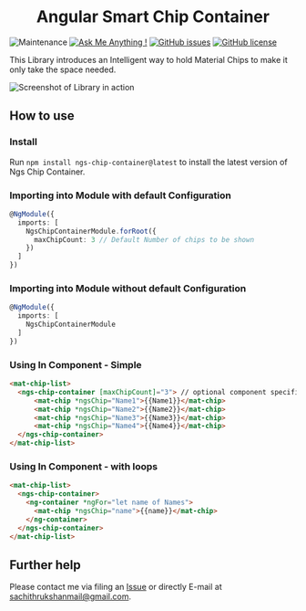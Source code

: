 # <div align="center"> Angular Smart Chip Container </div>

![Maintenance](https://img.shields.io/badge/Maintained%3F-yes-green.svg)
[![Ask Me Anything !](https://img.shields.io/badge/Ask%20me-anything-1abc9c.svg)](https://GitHub.com/srukshan98)
[![GitHub issues](https://img.shields.io/github/issues/srukshan98/SmartChipContainer)](https://github.com/srukshan98/SmartChipContainer/issues)
[![GitHub license](https://img.shields.io/github/license/srukshan98/SmartChipContainer)](https://github.com/srukshan98/SmartChipContainer)
 

This Library introduces an Intelligent way to hold Material Chips to make it only take the space needed.

![Screenshot of Library in action](https://i.imgur.com/uZdbgNd.png)

## How to use

### Install

Run `npm install ngs-chip-container@latest` to install the latest version of Ngs Chip Container.

### Importing into Module with default Configuration

```typescript
@NgModule({
  imports: [
    NgsChipContainerModule.forRoot({
      maxChipCount: 3 // Default Number of chips to be shown
    })
  ]
})
```

### Importing into Module without default Configuration

```typescript
@NgModule({
  imports: [
    NgsChipContainerModule
  ]
})
```

### Using In Component - Simple

```html
<mat-chip-list>
  <ngs-chip-container [maxChipCount]="3"> // optional component specific configuration
      <mat-chip *ngsChip="Name1">{{Name1}}</mat-chip>
      <mat-chip *ngsChip="Name2">{{Name2}}</mat-chip>
      <mat-chip *ngsChip="Name3">{{Name3}}</mat-chip>
      <mat-chip *ngsChip="Name4">{{Name4}}</mat-chip>
  </ngs-chip-container>
</mat-chip-list>
```

### Using In Component - with loops

```html
<mat-chip-list>
  <ngs-chip-container>
    <ng-container *ngFor="let name of Names">
      <mat-chip *ngsChip="name">{{name}}</mat-chip>
    </ng-container>
  </ngs-chip-container>
</mat-chip-list>
```

## Further help

Please contact me via filing an [Issue](https://github.com/srukshan98/SmartChipContainer/issues) or directly E-mail at [sachithrukshanmail@gmail.com](mailTo:sachithrukshanmail@gmail.com).
